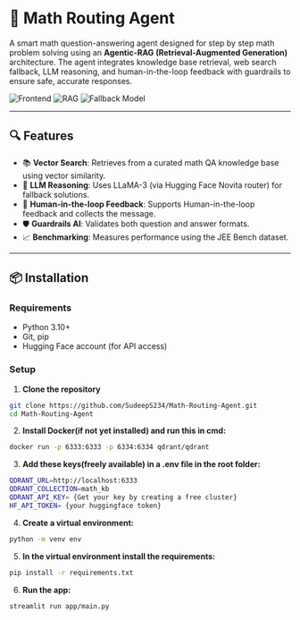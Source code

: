 # 🧠 Math Routing Agent

A smart math question-answering agent designed for step by step math problem solving using an **Agentic-RAG (Retrieval-Augmented Generation)** architecture. The agent integrates knowledge base retrieval, web search fallback, LLM reasoning, and human-in-the-loop feedback with guardrails to ensure safe, accurate responses.

![Frontend](https://img.shields.io/badge/Frontend-Streamlit-orange)
![RAG](https://img.shields.io/badge/Architecture-RAG-brightgreen)
![Fallback Model](https://img.shields.io/badge/LLM-LLaMA--3-yellow)

---

## 🔍 Features

- 📚 **Vector Search**: Retrieves from a curated math QA knowledge base using vector similarity.
- 🧠 **LLM Reasoning**: Uses LLaMA-3 (via Hugging Face Novita router) for fallback solutions.
- 🔁 **Human-in-the-loop Feedback**: Supports Human-in-the-loop feedback and collects the message.
- 🛡️ **Guardrails AI**: Validates both question and answer formats.
- 📈 **Benchmarking**: Measures performance using the JEE Bench dataset.

---

## 📦 Installation

### Requirements

- Python 3.10+
- Git, pip
- Hugging Face account (for API access)

### Setup

1. **Clone the repository**

```bash
git clone https://github.com/SudeepS234/Math-Routing-Agent.git
cd Math-Routing-Agent
```

2. **Install Docker(if not yet installed) and run this in cmd:**
```bash
docker run -p 6333:6333 -p 6334:6334 qdrant/qdrant
```

3. **Add these keys(freely available) in a .env file in the root folder:**
```bash
QDRANT_URL=http://localhost:6333
QDRANT_COLLECTION=math_kb
QDRANT_API_KEY= {Get your key by creating a free cluster}
HF_API_TOKEN= {your huggingface token}
```

4. **Create a virtual environment:**
```bash
python -m venv env
```

5. **In the virtual environment install the requirements:**
```bash
pip install -r requirements.txt
```

6. **Run the app:**
```bash
streamlit run app/main.py
```

